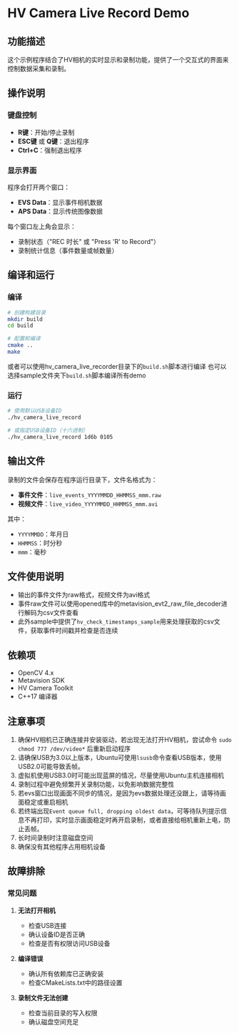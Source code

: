 # HV Camera Live Record Demo

## 功能描述

这个示例程序结合了HV相机的实时显示和录制功能，提供了一个交互式的界面来控制数据采集和录制。

## 操作说明

### 键盘控制

- **R键**：开始/停止录制
- **ESC键** 或 **Q键**：退出程序
- **Ctrl+C**：强制退出程序

### 显示界面

程序会打开两个窗口：
- **EVS Data**：显示事件相机数据
- **APS Data**：显示传统图像数据

每个窗口左上角会显示：
- 录制状态（"REC 时长" 或 "Press 'R' to Record"）
- 录制统计信息（事件数量或帧数量）

## 编译和运行

### 编译

```bash
# 创建构建目录
mkdir build
cd build

# 配置和编译
cmake ..
make
```
或者可以使用hv_camera_live_recorder目录下的`build.sh`脚本进行编译
也可以选择sample文件夹下`build.sh`脚本编译所有demo

### 运行

```bash
# 使用默认USB设备ID
./hv_camera_live_record

# 或指定USB设备ID（十六进制）
./hv_camera_live_record 1d6b 0105
```

## 输出文件

录制的文件会保存在程序运行目录下，文件名格式为：

- **事件文件**：`live_events_YYYYMMDD_HHMMSS_mmm.raw`
- **视频文件**：`live_video_YYYYMMDD_HHMMSS_mmm.avi`

其中：
- `YYYYMMDD`：年月日
- `HHMMSS`：时分秒
- `mmm`：毫秒

## 文件使用说明

- 输出的事件文件为raw格式，视频文件为avi格式
- 事件raw文件可以使用opened库中的metavision_evt2_raw_file_decoder进行解码为csv文件查看
- 此外sample中提供了`hv_check_timestamps_sample`用来处理获取的csv文件，获取事件时间戳并检查是否连续

## 依赖项

- OpenCV 4.x
- Metavision SDK
- HV Camera Toolkit
- C++17 编译器

## 注意事项

1. 确保HV相机已正确连接并安装驱动，若出现无法打开HV相机，尝试命令 `sudo chmod 777 /dev/video*` 后重新启动程序
2. 请确保USB为3.0以上版本，Ubuntu可使用`lsusb`命令查看USB版本，使用USB2.0可能导致丢帧。
3. 虚拟机使用USB3.0时可能出现蓝屏的情况，尽量使用Ubuntu主机连接相机
4. 录制过程中避免频繁开关录制功能，以免影响数据完整性
5. 若evs窗口出现画面不同步的情况，是因为evs数据处理还没跟上，请等待画面稳定或重启相机
6. 若终端出现`Event queue full, dropping oldest data`，可等待队列提示信息不再打印，实时显示画面稳定时再开启录制，或者直接给相机重新上电，防止丢帧。
7. 长时间录制时注意磁盘空间
8. 确保没有其他程序占用相机设备

## 故障排除

### 常见问题

1. **无法打开相机**
   - 检查USB连接
   - 确认设备ID是否正确
   - 检查是否有权限访问USB设备

2. **编译错误**
   - 确认所有依赖库已正确安装
   - 检查CMakeLists.txt中的路径设置

3. **录制文件无法创建**
   - 检查当前目录的写入权限
   - 确认磁盘空间充足


